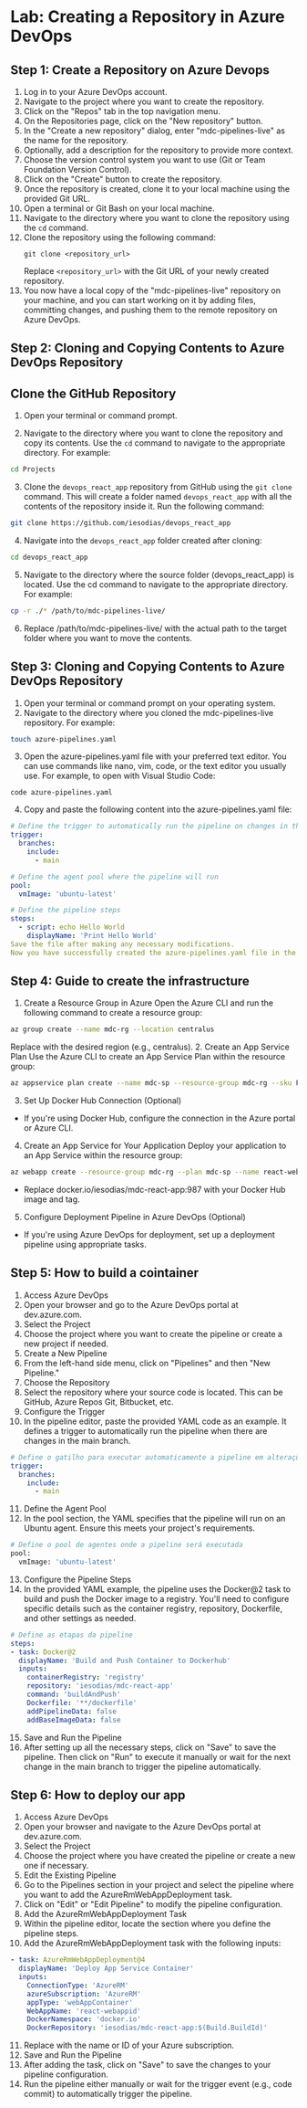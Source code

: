 # Lab: Creating a Repository in Azure DevOps

## Step 1: Create a Repository on Azure Devops

1. Log in to your Azure DevOps account.
2. Navigate to the project where you want to create the repository.
3. Click on the "Repos" tab in the top navigation menu.
4. On the Repositories page, click on the "New repository" button.
5. In the "Create a new repository" dialog, enter "mdc-pipelines-live" as the name for the repository.
6. Optionally, add a description for the repository to provide more context.
7. Choose the version control system you want to use (Git or Team Foundation Version Control).
8. Click on the "Create" button to create the repository.
9. Once the repository is created, clone it to your local machine using the provided Git URL.
10. Open a terminal or Git Bash on your local machine.
11. Navigate to the directory where you want to clone the repository using the `cd` command.
12. Clone the repository using the following command:
    ```
    git clone <repository_url>
    ```
    Replace `<repository_url>` with the Git URL of your newly created repository.
13. You now have a local copy of the "mdc-pipelines-live" repository on your machine, and you can start working on it by adding files, committing changes, and pushing them to the remote repository on Azure DevOps.

## Step 2: Cloning and Copying Contents to Azure DevOps Repository

## Clone the GitHub Repository

1. Open your terminal or command prompt.

2. Navigate to the directory where you want to clone the repository and copy its contents. Use the `cd` command to navigate to the appropriate directory. For example:
```bash
cd Projects
```
3. Clone the `devops_react_app` repository from GitHub using the `git clone` command. This will create a folder named `devops_react_app` with all the contents of the repository inside it. Run the following command:
```bash
git clone https://github.com/iesodias/devops_react_app
```
4. Navigate into the `devops_react_app` folder created after cloning:
```bash
cd devops_react_app
```
5. Navigate to the directory where the source folder (devops_react_app) is located. Use the cd command to navigate to the appropriate directory. For example:
```bash
cp -r ./* /path/to/mdc-pipelines-live/
```
6. Replace /path/to/mdc-pipelines-live/ with the actual path to the target folder where you want to move the contents.

## Step 3: Cloning and Copying Contents to Azure DevOps Repository

1. Open your terminal or command prompt on your operating system.
2. Navigate to the directory where you cloned the mdc-pipelines-live repository. For example:
```bash
touch azure-pipelines.yaml
```
3. Open the azure-pipelines.yaml file with your preferred text editor. You can use commands like nano, vim, code, or the text editor you usually use. For example, to open with Visual Studio Code:
```
code azure-pipelines.yaml
```
4. Copy and paste the following content into the azure-pipelines.yaml file:
```yaml
# Define the trigger to automatically run the pipeline on changes in the main branch
trigger:
  branches:
    include:
      - main

# Define the agent pool where the pipeline will run
pool:
  vmImage: 'ubuntu-latest'

# Define the pipeline steps
steps:
  - script: echo Hello World
    displayName: 'Print Hello World'
Save the file after making any necessary modifications.
Now you have successfully created the azure-pipelines.yaml file in the mdc-pipelines-live directory and set up a basic pipeline that will print "Hello World". You can continue to edit the azure-pipelines.yaml file to add more steps and customize the pipeline as needed for your project.
```
## Step 4: Guide to create the infrastructure 

1. Create a Resource Group in Azure
Open the Azure CLI and run the following command to create a resource group:
```bash
az group create --name mdc-rg --location centralus
```
Replace <region> with the desired region (e.g., centralus).
2. Create an App Service Plan
Use the Azure CLI to create an App Service Plan within the resource group:
```bash
az appservice plan create --name mdc-sp --resource-group mdc-rg --sku F1 --is-linux
```
3. Set Up Docker Hub Connection (Optional)
- If you're using Docker Hub, configure the connection in the Azure portal or Azure CLI.
4. Create an App Service for Your Application
Deploy your application to an App Service within the resource group:
```bash
az webapp create --resource-group mdc-rg --plan mdc-sp --name react-webappid --deployment-container-image-name docker.io/iesodias/mdc-react-app:987
```
- Replace docker.io/iesodias/mdc-react-app:987 with your Docker Hub image and tag.
5. Configure Deployment Pipeline in Azure DevOps (Optional)
- If you're using Azure DevOps for deployment, set up a deployment pipeline using appropriate tasks.

## Step 5: How to build a cointainer

1. Access Azure DevOps
2. Open your browser and go to the Azure DevOps portal at dev.azure.com.
3. Select the Project
4. Choose the project where you want to create the pipeline or create a new project if needed.
5. Create a New Pipeline
6. From the left-hand side menu, click on "Pipelines" and then "New Pipeline."
7. Choose the Repository
8. Select the repository where your source code is located. This can be GitHub, Azure Repos Git, Bitbucket, etc.
9. Configure the Trigger
10. In the pipeline editor, paste the provided YAML code as an example. It defines a trigger to automatically run the pipeline when there are changes in the main branch.
```yaml
# Define o gatilho para executar automaticamente a pipeline em alterações no branch principal
trigger:
  branches:
    include:
      - main
```
11. Define the Agent Pool
12. In the pool section, the YAML specifies that the pipeline will run on an Ubuntu agent. Ensure this meets your project's requirements.
```bash
# Define o pool de agentes onde a pipeline será executada
pool:
  vmImage: 'ubuntu-latest'
```
13. Configure the Pipeline Steps
14. In the provided YAML example, the pipeline uses the Docker@2 task to build and push the Docker image to a registry. You'll need to configure specific details such as the container registry, repository, Dockerfile, and other settings as needed.
```yaml
# Define as etapas da pipeline
steps:
- task: Docker@2
  displayName: 'Build and Push Container to Dockerhub'
  inputs:
    containerRegistry: 'registry'
    repository: 'iesodias/mdc-react-app'
    command: 'buildAndPush'
    Dockerfile: '**/dockerfile'
    addPipelineData: false
    addBaseImageData: false
```
15. Save and Run the Pipeline
16. After setting up all the necessary steps, click on "Save" to save the pipeline. Then click on "Run" to execute it manually or wait for the next change in the main branch to trigger the pipeline automatically.

## Step 6: How to deploy our app

1. Access Azure DevOps
2. Open your browser and navigate to the Azure DevOps portal at dev.azure.com.
3. Select the Project
4. Choose the project where you have created the pipeline or create a new one if necessary.
5. Edit the Existing Pipeline
6. Go to the Pipelines section in your project and select the pipeline where you want to add the AzureRmWebAppDeployment task.
7. Click on "Edit" or "Edit Pipeline" to modify the pipeline configuration.
8. Add the AzureRmWebAppDeployment Task
9. Within the pipeline editor, locate the section where you define the pipeline steps.
10. Add the AzureRmWebAppDeployment task with the following inputs:

```yaml
- task: AzureRmWebAppDeployment@4
  displayName: 'Deploy App Service Container'
  inputs:
    ConnectionType: 'AzureRM'
    azureSubscription: 'AzureRM'
    appType: 'webAppContainer'
    WebAppName: 'react-webappid'
    DockerNamespace: 'docker.io'
    DockerRepository: 'iesodias/mdc-react-app:$(Build.BuildId)'
```

11. Replace <YourAzureSubscription> with the name or ID of your Azure subscription.
12. Save and Run the Pipeline
13. After adding the task, click on "Save" to save the changes to your pipeline configuration.
14. Run the pipeline either manually or wait for the trigger event (e.g., code commit) to automatically trigger the pipeline.

